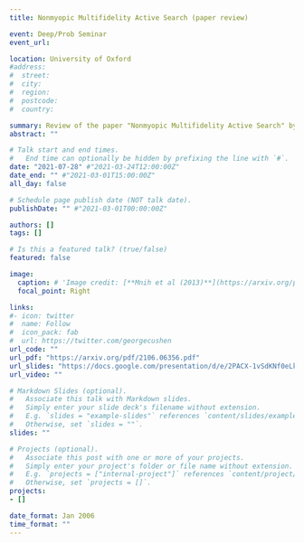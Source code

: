 ```yaml
---
title: Nonmyopic Multifidelity Active Search (paper review)

event: Deep/Prob Seminar
event_url:

location: University of Oxford
#address:
#  street:
#  city:
#  region:
#  postcode:
#  country:

summary: Review of the paper "Nonmyopic Multifidelity Active Search" by Nguyen et al. (2021), which introduces the MF-ENS algorithm.
abstract: ""

# Talk start and end times.
#   End time can optionally be hidden by prefixing the line with `#`.
date: "2021-07-28" #"2021-03-24T12:00:00Z"
date_end: "" #"2021-03-01T15:00:00Z"
all_day: false

# Schedule page publish date (NOT talk date).
publishDate: "" #"2021-03-01T00:00:00Z"

authors: []
tags: []

# Is this a featured talk? (true/false)
featured: false

image:
  caption: # 'Image credit: [**Mnih et al (2013)**](https://arxiv.org/pdf/1312.5602.pdf)'
  focal_point: Right

links:
#- icon: twitter
#  name: Follow
#  icon_pack: fab
#  url: https://twitter.com/georgecushen
url_code: ""
url_pdf: "https://arxiv.org/pdf/2106.06356.pdf"
url_slides: "https://docs.google.com/presentation/d/e/2PACX-1vSdKNf0eLklCoynu9mgkmK4D_OjMTfh6yaje0vjgJMeWon2xGg9rz9if73yVBUPBh7RfNCLc4H-luII/pub?start=false&loop=false&delayms=3000&slide=id.ge660514ee9_0_51"
url_video: ""

# Markdown Slides (optional).
#   Associate this talk with Markdown slides.
#   Simply enter your slide deck's filename without extension.
#   E.g. `slides = "example-slides"` references `content/slides/example-slides.md`.
#   Otherwise, set `slides = ""`.
slides: ""

# Projects (optional).
#   Associate this post with one or more of your projects.
#   Simply enter your project's folder or file name without extension.
#   E.g. `projects = ["internal-project"]` references `content/project/deep-learning/index.md`.
#   Otherwise, set `projects = []`.
projects:
- []

date_format: Jan 2006
time_format: ""
---
```

